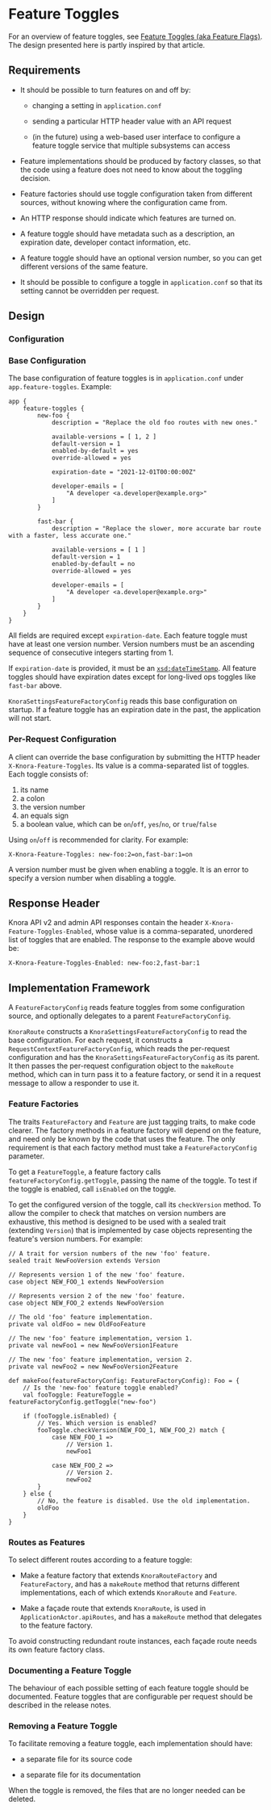 <!---
Copyright © 2015-2019 the contributors (see Contributors.md).

This file is part of Knora.

Knora is free software: you can redistribute it and/or modify
it under the terms of the GNU Affero General Public License as published
by the Free Software Foundation, either version 3 of the License, or
(at your option) any later version.

Knora is distributed in the hope that it will be useful,
but WITHOUT ANY WARRANTY; without even the implied warranty of
MERCHANTABILITY or FITNESS FOR A PARTICULAR PURPOSE.  See the
GNU Affero General Public License for more details.

You should have received a copy of the GNU Affero General Public
License along with Knora.  If not, see <http://www.gnu.org/licenses/>.
-->

# Feature Toggles

For an overview of feature toggles, see
[Feature Toggles (aka Feature Flags)](https://martinfowler.com/articles/feature-toggles.html).
The design presented here is partly inspired by that article.

## Requirements

- It should be possible to turn features on and off by:

  - changing a setting in `application.conf`
  
  - sending a particular HTTP header value with an API request

  - (in the future) using a web-based user interface to configure a
    feature toggle service that multiple subsystems can access
    
    
- Feature implementations should be produced by factory classes,
  so that the code using a feature does not need to know
  about the toggling decision.
  
- Feature factories should use toggle configuration taken
  from different sources, without knowing where the configuration
  came from.
  
- An HTTP response should indicate which features are turned
  on.

- A feature toggle should have metadata such as a description,
  an expiration date, developer contact information, etc.

- A feature toggle should have an optional version number, so
  you can get different versions of the same feature.
  
- It should be possible to configure a toggle in `application.conf`
  so that its setting cannot be overridden per request.

## Design

### Configuration

### Base Configuration

The base configuration of feature toggles is in `application.conf`
under `app.feature-toggles`. Example:

```
app {
    feature-toggles {
        new-foo {
            description = "Replace the old foo routes with new ones."

            available-versions = [ 1, 2 ]
            default-version = 1
            enabled-by-default = yes
            override-allowed = yes

            expiration-date = "2021-12-01T00:00:00Z"

            developer-emails = [
                "A developer <a.developer@example.org>"
            ]
        }

        fast-bar {
            description = "Replace the slower, more accurate bar route with a faster, less accurate one."

            available-versions = [ 1 ]
            default-version = 1
            enabled-by-default = no
            override-allowed = yes

            developer-emails = [
                "A developer <a.developer@example.org>"
            ]
        }
    }
}
```

All fields are required except `expiration-date`. Each feature toggle must have
at least one version number. Version numbers must be an ascending sequence of consecutive
integers starting from 1.

If `expiration-date` is provided, it must be an [`xsd:dateTimeStamp`](http://www.datypic.com/sc/xsd11/t-xsd_dateTimeStamp.html). All feature toggles
should have expiration dates except for long-lived ops toggles like `fast-bar` above.

`KnoraSettingsFeatureFactoryConfig` reads this base configuration on startup. If
a feature toggle has an expiration date in the past, the application will not start.

### Per-Request Configuration

A client can override the base configuration by submitting the HTTP header
`X-Knora-Feature-Toggles`. Its value is a comma-separated list of
toggles. Each toggle consists of:

1. its name
2. a colon
3. the version number
4. an equals sign
5. a boolean value, which can be `on`/`off`, `yes`/`no`, or `true`/`false`

Using `on`/`off` is recommended for clarity. For example:

```
X-Knora-Feature-Toggles: new-foo:2=on,fast-bar:1=on
```

A version number must be given when enabling a toggle.
It is an error to specify a version number when disabling
a toggle.

## Response Header

Knora API v2 and admin API responses contain the header
`X-Knora-Feature-Toggles-Enabled`, whose value is a comma-separated,
unordered list of toggles that are enabled. The response to the
example above would be:

```
X-Knora-Feature-Toggles-Enabled: new-foo:2,fast-bar:1
```

## Implementation Framework

A `FeatureFactoryConfig` reads feature toggles from some
configuration source, and optionally delegates to a parent
`FeatureFactoryConfig`.

`KnoraRoute` constructs a `KnoraSettingsFeatureFactoryConfig`
to read the base configuration. For each request, it
constructs a `RequestContextFeatureFactoryConfig`, which
reads the per-request configuration and has the
`KnoraSettingsFeatureFactoryConfig` as its parent.
It then passes the per-request configuration object to the `makeRoute`
method, which can in turn pass it to a feature factory,
or send it in a request message to allow a responder to
use it.

### Feature Factories

The traits `FeatureFactory` and `Feature` are just tagging traits,
to make code clearer. The factory methods in a feature
factory will depend on the feature, and need only be known by
the code that uses the feature. The only requirement is that
each factory method must take a `FeatureFactoryConfig` parameter.

To get a `FeatureToggle`, a feature factory
calls `featureFactoryConfig.getToggle`, passing the name of the toggle.
To test if the toggle is enabled, call `isEnabled` on the toggle.

To get the configured version of the toggle, call its `checkVersion`
method. To allow the compiler to check that matches on version numbers
are exhaustive, this method is designed to be used with a sealed trait
(extending `Version`) that is implemented by case objects representing
the feature's version numbers. For example:

```
// A trait for version numbers of the new 'foo' feature.
sealed trait NewFooVersion extends Version

// Represents version 1 of the new 'foo' feature.
case object NEW_FOO_1 extends NewFooVersion

// Represents version 2 of the new 'foo' feature.
case object NEW_FOO_2 extends NewFooVersion

// The old 'foo' feature implementation.
private val oldFoo = new OldFooFeature

// The new 'foo' feature implementation, version 1.
private val newFoo1 = new NewFooVersion1Feature

// The new 'foo' feature implementation, version 2.
private val newFoo2 = new NewFooVersion2Feature

def makeFoo(featureFactoryConfig: FeatureFactoryConfig): Foo = {
    // Is the 'new-foo' feature toggle enabled?
    val fooToggle: FeatureToggle = featureFactoryConfig.getToggle("new-foo")
    
    if (fooToggle.isEnabled) {
        // Yes. Which version is enabled?
        fooToggle.checkVersion(NEW_FOO_1, NEW_FOO_2) match {
            case NEW_FOO_1 =>
                // Version 1.
                newFoo1
    
            case NEW_FOO_2 =>
                // Version 2.
                newFoo2
        }
    } else {
        // No, the feature is disabled. Use the old implementation.
        oldFoo
    }
}
```

### Routes as Features

To select different routes according to a feature toggle:

- Make a feature factory that extends `KnoraRouteFactory` and `FeatureFactory`,
  and has a `makeRoute` method that returns different implementations,
  each of which extends `KnoraRoute` and `Feature`.

- Make a façade route that extends `KnoraRoute`, is used in
  `ApplicationActor.apiRoutes`, and has a `makeRoute` method that
  delegates to the feature factory.

To avoid constructing redundant route instances, each façade route needs its
own feature factory class.

### Documenting a Feature Toggle

The behaviour of each possible setting of each feature toggle should be
documented. Feature toggles that are configurable per request should be described
in the release notes.

### Removing a Feature Toggle

To facilitate removing a feature toggle, each implementation should have:

- a separate file for its source code

- a separate file for its documentation

When the toggle is removed, the files that are no longer needed can be
deleted.
